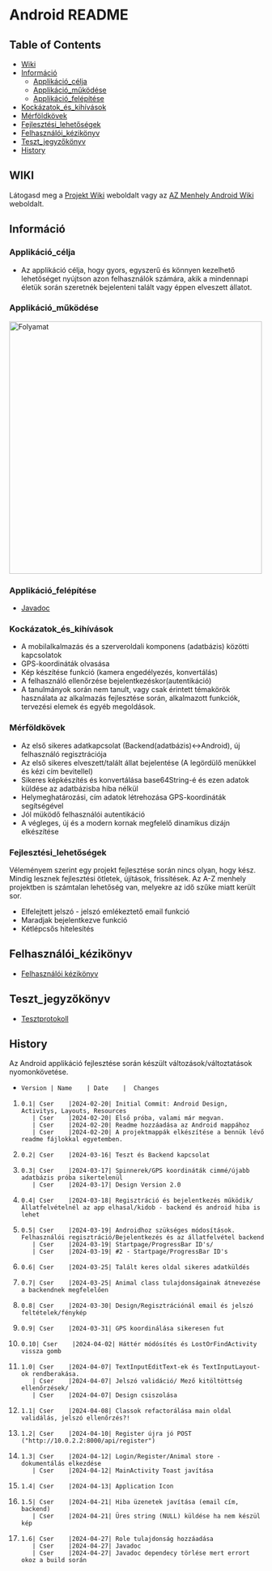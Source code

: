 # Android README

## Table of Contents

- [Wiki](#wiki)
- [Információ](#információ)
  - [Applikáció_célja](#applikáció_célja)
  - [Applikáció_működése](#applikáció_működése)
  - [Applikáció_felépítése](#applikáció_felépítése)
- [Kockázatok_és_kihívások](#kockázatok_és_kihívások)
- [Mérföldkövek](#mérföldkövek)
- [Fejlesztési_lehetőségek](#fejlesztési_lehetőségek)
- [Felhasználói_kézikönyv](#felhasználói_kézikönyv)
- [Teszt_jegyzőkönyv](#teszt_jegyzőkönyv)
- [History](#history)

## WIKI

Látogasd meg a [Projekt Wiki](https://github.com/HaRiZi2023/AZ_Menhely/wiki) weboldalt
vagy az [AZ Menhely Android Wiki](https://github.com/HaRiZi2023/AZ_Menhely/wiki/Android) weboldalt.

## Információ

### Applikáció_célja

- Az applikáció célja, hogy gyors, egyszerű és könnyen kezelhető lehetőséget nyújtson azon felhasználók számára, akik a mindennapi életük során szeretnék bejelenteni talált vagy éppen elveszett állatot.

### Applikáció_működése

<img width="499" alt="Folyamat" src="https://github.com/HaRiZi2023/AZ_Menhely/assets/127030468/69e310b8-a6b4-433a-8e83-fffa5d8e3a8f">

### Applikáció_felépítése

* [Javadoc](https://github.com/HaRiZi2023/AZ_Menhely/Android/AnimalRescue/doc/index.html)

### Kockázatok_és_kihívások

* A mobilalkalmazás és a szerveroldali komponens (adatbázis) közötti kapcsolatok
* GPS-koordináták olvasása
* Kép készítése funkció (kamera engedélyezés, konvertálás)
* A felhasználó ellenőrzése bejelentkezéskor(autentikáció)
* A tanulmányok során nem tanult, vagy csak érintett témakörök használata az alkalmazás fejlesztése során, alkalmazott funkciók, tervezési elemek és egyéb megoldások.

### Mérföldkövek

* Az első sikeres adatkapcsolat (Backend(adatbázis)<->Android), új felhasználó regisztrációja
* Az első sikeres elveszett/talált állat bejelentése (A legördülő menükkel és kézi cím bevitellel)
* Sikeres képkészítés és konvertálása base64String-é és ezen adatok küldése az adatbázisba hiba nélkül
* Helymeghatározási, cím adatok létrehozása GPS-koordináták segítségével
* Jól müködő felhasználói autentikáció
* A végleges, új és a modern kornak megfelelő dinamikus dizájn elkészítése

### Fejlesztési_lehetőségek
Véleményem szerint egy projekt fejlesztése során nincs olyan, hogy kész. 
Mindig lesznek fejlesztési ötletek, újítások, frissítések. 
Az A-Z menhely projektben is számtalan lehetőség van, melyekre az idő szűke miatt került sor.

* Elfelejtett jelszó - jelszó emlékeztető email funkció
* Maradjak bejelentkezve funkció
* Kétlépcsős hitelesítés

## Felhasználói_kézikönyv

* [Felhasználói kézikönyv](https://github.com/HaRiZi2023/AZ_Menhely/blob/main/Android/users_manual_handbook.pdf)

## Teszt_jegyzőkönyv

* [Tesztprotokoll](https://github.com/HaRiZi2023/AZ_Menhely/blob/main/Android/testprotocol.pdf)

## History 
Az Android applikáció fejlesztése során készült változások/változtatások nyomonkövetése.

-     Version | Name    | Date    |  Changes
1.     0.1| Cser    |2024-02-20| Initial Commit: Android Design, Activitys, Layouts, Resources
          | Cser    |2024-02-20| Első próba, valami már megvan.
          | Cser    |2024-02-20| Readme hozzáadása az Android mappához
          | Cser    |2024-02-20| A projektmappák elkészítése a bennük lévő readme fájlokkal egyetemben.
2.     0.2| Cser    |2024-03-16| Teszt és Backend kapcsolat
3.     0.3| Cser    |2024-03-17| Spinnerek/GPS koordináták cimmé/újabb adatbázis próba sikertelenül
          | Cser    |2024-03-17| Design Version 2.0
4.     0.4| Cser    |2024-03-18| Regisztráció és bejelentkezés működik/Állatfelvételnél az app elhasal/kidob - backend és android hiba is lehet
5.     0.5| Cser    |2024-03-19| Androidhoz szükséges módosítások. Felhasználói regisztráció/Bejelentkezés és az állatfelvétel backend
          | Cser    |2024-03-19| Startpage/ProgressBar ID's/
          | Cser    |2024-03-19| #2 - Startpage/ProgressBar ID's
6.     0.6| Cser    |2024-03-25| Talált keres oldal sikeres adatküldés
7.     0.7| Cser    |2024-03-25| Animal class tulajdonságainak átnevezése a backendnek megfelelően
8.     0.8| Cser    |2024-03-30| Design/Regisztrációnál email és jelszó feltételek/fénykép  
9.     0.9| Cser    |2024-03-31| GPS koordinálása sikeresen fut  
10.     0.10| Cser    |2024-04-02| Háttér módósítés és LostOrFindActivity vissza gomb
11.     1.0| Cser    |2024-04-07| TextInputEditText-ek és TextInputLayout-ok rendberakása. 
           | Cser    |2024-04-07| Jelszó validáció/ Mező kitöltöttség ellenőrzések/
           | Cser    |2024-04-07| Design csiszolása
12.     1.1| Cser    |2024-04-08| Classok refactorálása main oldal validálás, jelszó ellenőrzés?!
13.     1.2| Cser    |2024-04-10| Register újra jó POST ("http://10.0.2.2:8000/api/register")
14.     1.3| Cser    |2024-04-12| Login/Register/Animal store - dokumentálás elkezdése
           | Cser    |2024-04-12| MainActivity Toast javítása
15.     1.4| Cser    |2024-04-13| Application Icon
16.     1.5| Cser    |2024-04-21| Hiba üzenetek javítása (email cím, backend)
           | Cser    |2024-04-21| Üres string (NULL) küldése ha nem készül kép
17.     1.6| Cser    |2024-04-27| Role tulajdonság hozzáadása
           | Cser    |2024-04-27| Javadoc
           | Cser    |2024-04-27| Javadoc dependecy törlése mert errort okoz a build során



